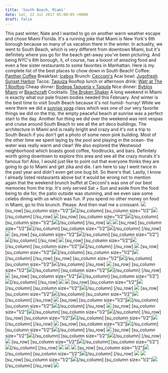 ```yaml
---
title: 'South Beach, Miami'
date: Sat, 22 Jul 2017 05:00:05 +0000
draft: false
---
```


This past winter, Nate and I wanted to go on another warm weather escape and chose Miami Florida. It's a running joke that Miami is New York's 6th borough because so many of us vacation there in the winter. In actuality, we went to South Beach, which is very different from downtown Miami, but it's definitely where you go for the beach get-away you've been picturing. And being NYC's 6th borough, it, of course, has a loooot of amazing food and even a few sister restaurants to some favorites in Manhattan. Here is my complete list of the best places to chow down in South Beach! Coffee: [Panther Coffee](https://www.instagram.com/panthercoffee/?hl=en) Breakfast: [Icebox](https://www.instagram.com/theiceboxcafe/?hl=en) Brunch: [Cecconi's](https://www.instagram.com/cecconismiami/?hl=en) Acai bowl: [Jugofresh Sunset Harbor](https://www.instagram.com/jugofresh/?hl=en) Tacos: [Taquiza](https://www.instagram.com/taquizamiami/?hl=en) Rooftop lunch or afternoon drink: [Watr at The 1 Rooftop](https://www.instagram.com/1hotels/?hl=en) Cheap dinner: [Bodega Taqueria y Taquila](https://www.instagram.com/bodegasobe/?hl=en) Nice dinner: [Byblos Miami](https://www.instagram.com/byblosmiami/?hl=en) or [Beachcraft](https://www.instagram.com/beachcraftsobe/?hl=en) Cocktails: [The Broken Shaker](https://www.instagram.com/freehandhotels/) A long weekend in Miami is exactly what our pale frozen bodies needed this February. And winter is the best time to visit South Beach because it's not humid- hurray! While we were there we did a [sunrise yoga](http://3rdstreetbeachyoga.com/3rdStreeBeachYoga.com/Home.html) class which was one of our very favorite things we did on the trip, the empty peaceful beach at sunrise was a perfect start to the day. Another fun thing we did over the weekend was rent vespas and cruise around South Beach to see all the art deco buildings. The architecture in Miami and is really bright and crazy and it's not a trip to South Beach if you don't get a photo of some neon pink building. Most of the other time we spent laying by the pool and playing in the ocean- the water was really warm and clear! We also explored the Westwood neighborhood which boasts good coffee, foodtrucks, and bars. Definitely worth going downtown to explore this area and see all the crazy murals it's famous for! Also, I would just like to point out that everyone thinks they are going to go to Miami and get zika and die. I am here to say I went twice in the past year and didn't even get one bug bit. So there's that. Lastly, I know I already listed restaurants above but it would be wrong not to mention again that the weekend brunch buffet at Cecconi's was one of our best memories from the trip. It's only served Sat + Sun and aside from the food being to die for, the patio outside was stunning, and we even saw some celebs dining with us which was fun. If you spend no other money on food in Miami, go to this brunch. Please. And then mail me a croissant. ![](http://jennajuby.com/wp-content/uploads/2017/07/Miami_Blog-18.jpg) \[su\_row\] \[su\_column size="1/2"\]![](http://jennajuby.com/wp-content/uploads/2017/07/Miami_Blog-19.jpg)\[/su\_column\] \[su\_column size="1/2"\]![](http://jennajuby.com/wp-content/uploads/2017/07/Miami_Blog-21.jpg)\[/su\_column\] \[/su\_row\] ![](http://jennajuby.com/wp-content/uploads/2017/07/Miami_Blog-23.jpg) \[su\_row\] \[su\_column size="1/2"\]![](http://jennajuby.com/wp-content/uploads/2017/07/Miami_Blog-22.jpg)\[/su\_column\] \[su\_column size="1/2"\]![](http://jennajuby.com/wp-content/uploads/2017/07/Miami_Blog-24.jpg)\[/su\_column\] \[/su\_row\] ![](http://jennajuby.com/wp-content/uploads/2017/07/Miami_Blog-53.jpg) ![](http://jennajuby.com/wp-content/uploads/2017/07/Miami_Blog-44.jpg) \[su\_row\] \[su\_column size="1/2"\]![](http://jennajuby.com/wp-content/uploads/2017/07/Miami_Blog-37.jpg)\[/su\_column\] \[su\_column size="1/2"\]![](http://jennajuby.com/wp-content/uploads/2017/07/Miami_Blog-43.jpg)\[/su\_column\] \[/su\_row\] ![](http://jennajuby.com/wp-content/uploads/2017/07/Miami_Blog-40.jpg) \[su\_row\] \[su\_column size="1/2"\]![](http://jennajuby.com/wp-content/uploads/2017/07/Miami_Blog-38.jpg)\[/su\_column\] \[su\_column size="1/2"\]![](http://jennajuby.com/wp-content/uploads/2017/07/Miami_Blog-41.jpg)\[/su\_column\] \[/su\_row\] ![](http://jennajuby.com/wp-content/uploads/2017/07/Miami_Blog-39.jpg) \[su\_row\] \[su\_column size="1/2"\]![](http://jennajuby.com/wp-content/uploads/2017/07/Miami_Blog-42.jpg)\[/su\_column\] \[su\_column size="1/2"\]![](http://jennajuby.com/wp-content/uploads/2017/07/Miami_Blog-45.jpg)\[/su\_column\] \[/su\_row\] ![](http://jennajuby.com/wp-content/uploads/2017/07/Miami_Blog-25.jpg) \[su\_row\] \[su\_column size="1/2"\]![](http://jennajuby.com/wp-content/uploads/2017/07/Miami_Blog-32.jpg)\[/su\_column\] \[su\_column size="1/2"\]![](http://jennajuby.com/wp-content/uploads/2017/07/Miami_Blog-30.jpg)\[/su\_column\] \[/su\_row\] \[su\_row\] \[su\_column size="1/2"\]![](http://jennajuby.com/wp-content/uploads/2017/07/Miami_Blog-28.jpg)\[/su\_column\] \[su\_column size="1/2"\]![](http://jennajuby.com/wp-content/uploads/2017/07/Miami_Blog-31.jpg)\[/su\_column\] \[/su\_row\] ![](http://jennajuby.com/wp-content/uploads/2017/07/Miami_Blog-27.jpg) \[su\_row\] \[su\_column size="1/2"\]![](http://jennajuby.com/wp-content/uploads/2017/07/Miami_Blog-36.jpg)\[/su\_column\] \[su\_column size="1/2"\]![](http://jennajuby.com/wp-content/uploads/2017/07/Miami_Blog-33.jpg)\[/su\_column\] \[/su\_row\] ![](http://jennajuby.com/wp-content/uploads/2017/07/Miami_Blog-35.jpg) \[su\_row\] \[su\_column size="1/2"\]![](http://jennajuby.com/wp-content/uploads/2017/07/Miami_Blog-34.jpg)\[/su\_column\] \[su\_column size="1/2"\]![](http://jennajuby.com/wp-content/uploads/2017/07/Miami_Blog-47.jpg)\[/su\_column\] \[/su\_row\] ![](http://jennajuby.com/wp-content/uploads/2017/07/Miami_Blog-46.jpg) ![](http://jennajuby.com/wp-content/uploads/2017/07/Miami_Blog-48.jpg) \[su\_row\] \[su\_column size="1/2"\]![](http://jennajuby.com/wp-content/uploads/2017/07/Miami_Blog-49.jpg)\[/su\_column\] \[su\_column size="1/2"\]![](http://jennajuby.com/wp-content/uploads/2017/07/Miami_Blog-50.jpg)\[/su\_column\] \[/su\_row\] ![](http://jennajuby.com/wp-content/uploads/2017/07/Miami_Blog-56.jpg) \[su\_row\] \[su\_column size="1/2"\]![](http://jennajuby.com/wp-content/uploads/2017/07/Miami_Blog-51.jpg)\[/su\_column\] \[su\_column size="1/2"\]![](http://jennajuby.com/wp-content/uploads/2017/07/Miami_Blog-55.jpg)\[/su\_column\] \[/su\_row\] ![](http://jennajuby.com/wp-content/uploads/2017/07/Miami_Blog-2.jpg) \[su\_row\] \[su\_column size="1/2"\]![](http://jennajuby.com/wp-content/uploads/2017/07/Miami_Blog-3.jpg)\[/su\_column\] \[su\_column size="1/2"\]![](http://jennajuby.com/wp-content/uploads/2017/07/Miami_Blog-1.jpg)\[/su\_column\] \[/su\_row\] ![](http://jennajuby.com/wp-content/uploads/2017/07/Miami_Blog-6.jpg) \[su\_row\] \[su\_column size="1/2"\]![](http://jennajuby.com/wp-content/uploads/2017/07/Miami_Blog-4.jpg)\[/su\_column\] \[su\_column size="1/2"\]![](http://jennajuby.com/wp-content/uploads/2017/07/Miami_Blog-5.jpg)\[/su\_column\] \[/su\_row\] \[su\_row\] \[su\_column size="1/2"\]![](http://jennajuby.com/wp-content/uploads/2017/07/Miami_Blog-7.jpg)\[/su\_column\] \[su\_column size="1/2"\]![](http://jennajuby.com/wp-content/uploads/2017/07/Miami_Blog-8.jpg)\[/su\_column\] \[/su\_row\] ![](http://jennajuby.com/wp-content/uploads/2017/07/Miami_Blog-10.jpg) \[su\_row\] \[su\_column size="1/2"\]![](http://jennajuby.com/wp-content/uploads/2017/07/Miami_Blog-9.jpg)\[/su\_column\] \[su\_column size="1/2"\]![](http://jennajuby.com/wp-content/uploads/2017/07/Miami_Blog-14.jpg)\[/su\_column\] \[/su\_row\] ![](http://jennajuby.com/wp-content/uploads/2017/07/Miami_Blog-11.jpg) \[su\_row\] \[su\_column size="1/2"\]![](http://jennajuby.com/wp-content/uploads/2017/07/Miami_Blog-13.jpg)\[/su\_column\] \[su\_column size="1/2"\]![](http://jennajuby.com/wp-content/uploads/2017/07/Miami_Blog-12.jpg)\[/su\_column\] \[/su\_row\] ![](http://jennajuby.com/wp-content/uploads/2017/07/Miami_Blog-17.jpg) \[su\_row\] \[su\_column size="1/2"\]![](http://jennajuby.com/wp-content/uploads/2017/07/Miami_Blog-16.jpg)\[/su\_column\] \[su\_column size="1/2"\]![](http://jennajuby.com/wp-content/uploads/2017/07/Miami_Blog-15.jpg)\[/su\_column\] \[/su\_row\] ![](http://jennajuby.com/wp-content/uploads/2017/07/Miami_Blog-58.jpg) ![](http://jennajuby.com/wp-content/uploads/2017/07/Miami_Blog-72.jpg) ![](http://jennajuby.com/wp-content/uploads/2017/07/Miami_Blog-64.jpg) \[su\_row\] \[su\_column size="1/2"\]![](http://jennajuby.com/wp-content/uploads/2017/07/Miami_Blog-66.jpg)\[/su\_column\] \[su\_column size="1/2"\]![](http://jennajuby.com/wp-content/uploads/2017/07/Miami_Blog-74.jpg)\[/su\_column\] \[/su\_row\] ![](http://jennajuby.com/wp-content/uploads/2017/07/Miami_Blog-61.jpg) ![](http://jennajuby.com/wp-content/uploads/2017/07/Miami_Blog-68.jpg) \[su\_row\] \[su\_column size="1/2"\]![](http://jennajuby.com/wp-content/uploads/2017/07/Miami_Blog-65.jpg)\[/su\_column\] \[su\_column size="1/2"\]![](http://jennajuby.com/wp-content/uploads/2017/07/Miami_Blog-70.jpg)\[/su\_column\] \[/su\_row\] ![](http://jennajuby.com/wp-content/uploads/2017/07/Miami_Blog-62.jpg)